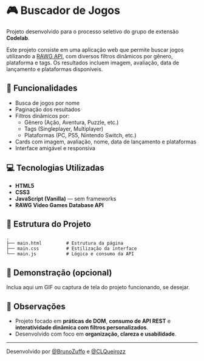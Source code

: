 # 🎮 Buscador de Jogos

Projeto desenvolvido para o processo seletivo do grupo de extensão **Codelab**.

Este projeto consiste em uma aplicação web que permite buscar jogos utilizando a [RAWG API](https://rawg.io/apidocs), com diversos filtros dinâmicos por gênero, plataforma e tags. Os resultados incluem imagem, avaliação, data de lançamento e plataformas disponíveis.

## 🧠 Funcionalidades

- Busca de jogos por nome
- Paginação dos resultados
- Filtros dinâmicos por:
  - Gênero (Ação, Aventura, Puzzle, etc.)
  - Tags (Singleplayer, Multiplayer)
  - Plataformas (PC, PS5, Nintendo Switch, etc.)
- Cards com imagem, avaliação, nome, data de lançamento e plataformas
- Interface amigável e responsiva

## 💻 Tecnologias Utilizadas

- **HTML5**
- **CSS3**
- **JavaScript (Vanilla)** — sem frameworks
- **RAWG Video Games Database API**

## 📁 Estrutura do Projeto

```
.
├── main.html         # Estrutura da página
├── main.css          # Estilização da interface
└── main.js           # Lógica e consumo da API
```

## 🧪 Demonstração (opcional)
Inclua aqui um GIF ou captura de tela do projeto funcionando, se desejar.

## 📌 Observações

- Projeto focado em **práticas de DOM**, **consumo de API REST** e **interatividade dinâmica com filtros personalizados**.
- Desenvolvido com foco em **organização, clareza e usabilidade**.

---

Desenvolvido por [@BrunoZuffo](https://github.com/BrunoZuffo) e [@CLQueirozz](https://github.com/CLQueirozz)
